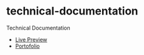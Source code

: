 # technical-documentation
 Technical Documentation
 <ul>
 <li>
 <a href="https://codringavan.github.io/technical-documentation/">Live Preview</a>
 </li>
   <li>
 <a href="https://codringavan.github.io/">Portofolio</a>
 </li>
 </ul>